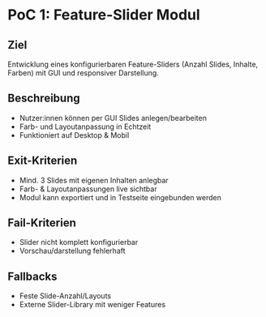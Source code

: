 # PoC 1: Feature-Slider Modul

## Ziel
Entwicklung eines konfigurierbaren Feature-Sliders (Anzahl Slides, Inhalte, Farben) mit GUI und responsiver Darstellung.

## Beschreibung
- Nutzer:innen können per GUI Slides anlegen/bearbeiten
- Farb- und Layoutanpassung in Echtzeit
- Funktioniert auf Desktop & Mobil

## Exit-Kriterien
- Mind. 3 Slides mit eigenen Inhalten anlegbar
- Farb- & Layoutanpassungen live sichtbar
- Modul kann exportiert und in Testseite eingebunden werden

## Fail-Kriterien
- Slider nicht komplett konfigurierbar
- Vorschau/darstellung fehlerhaft

## Fallbacks
- Feste Slide-Anzahl/Layouts
- Externe Slider-Library mit weniger Features
